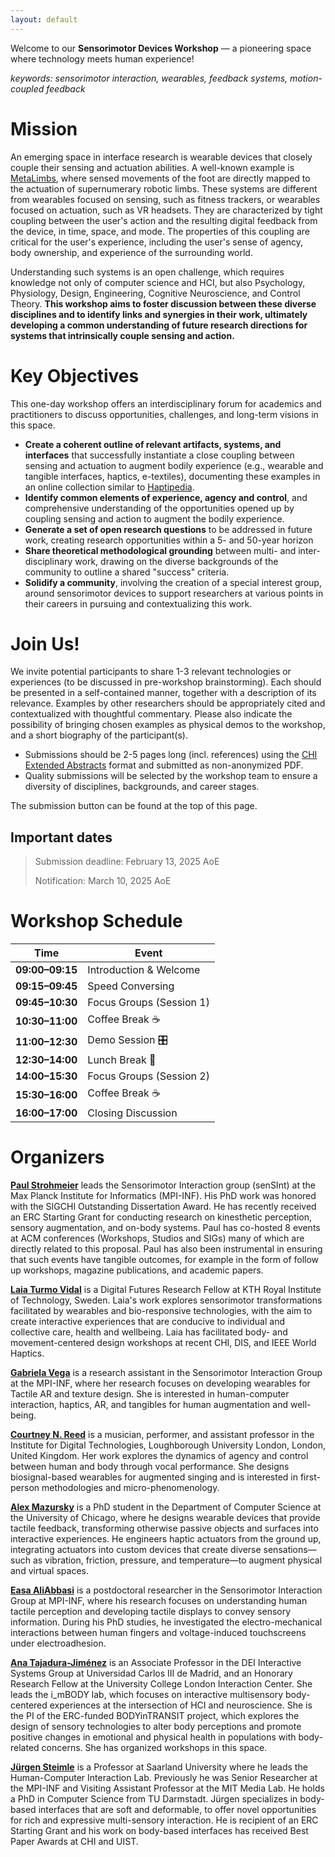```yaml
---
layout: default
---
```


Welcome to our **Sensorimotor Devices Workshop** — a pioneering space where technology meets human experience!  

_keywords: sensorimotor interaction, wearables, feedback systems, motion-coupled feedback_

# Mission

An emerging space in interface research is wearable devices that closely couple their sensing and actuation abilities. A well-known example is [MetaLimbs](https://dl.acm.org/doi/10.1145/3084822.3084837), where sensed movements of the foot are directly mapped to the actuation of supernumerary robotic limbs. These systems are different from wearables focused on sensing, such as fitness trackers, or wearables focused on actuation, such as VR headsets. They are characterized by tight coupling between the user's action and the resulting digital feedback from the device, in time, space, and mode. The properties of this coupling are critical for the user's experience, including the user's sense of agency, body ownership, and experience of the surrounding world.

Understanding such systems is an open challenge, which requires knowledge not only of computer science and HCI, but also Psychology, Physiology, Design, Engineering, Cognitive Neuroscience, and Control Theory.
 **This workshop aims to foster discussion between these diverse disciplines and to identify links and synergies in their work, ultimately developing a common understanding of future research directions for systems that intrinsically couple sensing and action.**

# Key Objectives
This one-day workshop offers an interdisciplinary forum for academics and practitioners to discuss opportunities, challenges, and long-term visions in this space.

* **Create a coherent outline of relevant artifacts, systems, and interfaces** that successfully instantiate a close coupling between sensing and actuation to augment bodily experience (e.g., wearable and tangible interfaces, haptics, e-textiles), documenting these examples in an online collection similar to [Haptipedia](https://haptipedia.org/).
* **Identify common elements of experience, agency and control**, and comprehensive understanding of the opportunities opened up by coupling sensing and action to augment the bodily experience.
* **Generate a set of open research questions** to be addressed in future work, creating research opportunities within a 5- and 50-year horizon
* **Share theoretical methodological grounding** between multi- and inter-disciplinary work, drawing on the diverse backgrounds of the community to outline a shared "success" criteria.
* **Solidify a community**, involving the creation of a special interest group, around sensorimotor devices to support researchers at various points in their careers in pursuing and contextualizing this work.


# Join Us!
We invite potential participants to share 1-3 relevant technologies or experiences (to be discussed in pre-workshop brainstorming). Each should be presented in a self-contained manner, together with a description of its relevance. Examples by other researchers should be appropriately cited and contextualized with thoughtful commentary. Please also indicate the possibility of bringing chosen examples as physical demos to the workshop, and a short biography of the participant(s).

* Submissions should be 2-5 pages long (incl. references) using the [CHI Extended Abstracts](https://chi2025.acm.org/chi-publication-formats/) format and submitted as non-anonymized PDF.
* Quality submissions will be selected by the workshop team to ensure a diversity of disciplines, backgrounds, and career stages.

The submission button can be found at the top of this page.


## Important dates

> Submission deadline: February 13, 2025 AoE
> 
> Notification: March 10, 2025 AoE


# Workshop Schedule

| Time            | Event                       |  
|---------------------|-------------------------------|  
| **09:00–09:15**    | Introduction & Welcome        |  
| **09:15–09:45**    | Speed Conversing              |  
| **09:45–10:30**    | Focus Groups (Session 1)      |  
| **10:30–11:00**    | Coffee Break ☕               |  
| **11:00–12:30**    | Demo Session 🎛               |  
| **12:30–14:00**    | Lunch Break 🍴                |  
| **14:00–15:30**    | Focus Groups (Session 2)      |  
| **15:30–16:00**    | Coffee Break ☕               |  
| **16:00–17:00**    | Closing Discussion            |  

# Organizers
[**Paul Strohmeier**](https://sensint.mpi-inf.mpg.de/index.html) leads the Sensorimotor Interaction group (senSInt) at the Max Planck Institute for Informatics (MPI-INF). His PhD work was honored with the SIGCHI Outstanding Dissertation Award. He has recently received an ERC Starting Grant for conducting research on kinesthetic perception, sensory augmentation, and on-body systems. Paul has co-hosted 8 events at ACM conferences (Workshops, Studios and SIGs) many of which are directly related to this proposal. Paul has also been instrumental in ensuring that such events have tangible outcomes, for example in the form of follow up workshops, magazine publications, and academic papers.

[**Laia Turmo Vidal**](https://www.laiaturmovidal.com/) is a Digital Futures Research Fellow at KTH Royal Institute of Technology, Sweden. Laia's work explores sensorimotor transformations facilitated by wearables and bio-responsive technologies, with the aim to create interactive experiences that are conducive to individual and collective care, health and wellbeing. Laia has facilitated body- and movement-centered design workshops at recent CHI, DIS, and IEEE World Haptics.

[**Gabriela Vega**](https://scholar.google.com/citations?user=PriGV5kAAAAJ&hl=en) is a research assistant in the Sensorimotor Interaction Group at the MPI-INF, where her research focuses on developing wearables for Tactile AR and texture design. She is interested in human-computer interaction, haptics, AR, and tangibles for human augmentation and well-being.

[**Courtney N. Reed**](https://www.courtneynreed.com/) is a musician, performer, and assistant professor in the Institute for Digital Technologies, Loughborough University London, London, United Kingdom. Her work explores the dynamics of agency and control between human and body through vocal performance. She designs biosignal-based wearables for augmented singing and is interested in first-person methodologies and micro-phenomenology.

[**Alex Mazursky**](https://www.alexmazursky.com/) is a PhD student in the Department of Computer Science at the University of Chicago, where he designs wearable devices that provide tactile feedback, transforming otherwise passive objects and surfaces into interactive experiences. He engineers haptic actuators from the ground up, integrating actuators into custom devices that create diverse sensations—such as vibration, friction, pressure, and temperature—to augment physical and virtual spaces.

[**Easa AliAbbasi**](https://de.linkedin.com/in/easa-aliabbasi) is a postdoctoral researcher in the Sensorimotor Interaction Group at MPI-INF, where his research focuses on understanding human tactile perception and developing tactile displays to convey sensory information. During his PhD studies, he investigated the electro-mechanical interactions between human fingers and voltage-induced touchscreens under electroadhesion.

[**Ana Tajadura-Jiménez**](https://imbodylab.com/) is an Associate Professor in the DEI Interactive Systems Group at Universidad Carlos III de Madrid, and an Honorary Research Fellow at the University College London Interaction Center. She leads the i\_mBODY lab, which focuses on interactive multisensory body-centered experiences at the intersection of HCI and neuroscience. She is the PI of the ERC-funded BODYinTRANSIT project, which explores the design of sensory technologies to alter body perceptions and promote positive changes in emotional and physical health in populations with body-related concerns. She has organized workshops in this space.

[**Jürgen Steimle**](https://scholar.google.de/citations?user=Cz_S3u8AAAAJ&hl=de) is a Professor at Saarland University where he leads the Human-Computer Interaction Lab. Previously he was Senior Researcher at the MPI-INF and Visiting Assistant Professor at the MIT Media Lab. He holds a PhD in Computer Science from TU Darmstadt. Jürgen specializes in body-based interfaces that are soft and deformable, to offer novel opportunities for rich and expressive multi-sensory interaction. He is recipient of an ERC Starting Grant and his work on body-based interfaces has received Best Paper Awards at CHI and UIST. 

